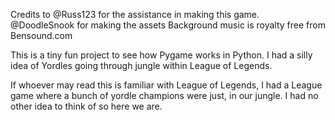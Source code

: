 Credits to @Russ123 for the assistance in making this game. @DoodleSnook for making the assets
Background music is royalty free from Bensound.com 

This is a tiny fun project to see how Pygame works in Python. I had a silly idea of Yordles going through jungle within League of Legends.

If whoever may read this is familiar with League of Legends, I had a League game where a bunch of yordle champions were just, in our jungle. I had no other idea to think of so here we are. 
